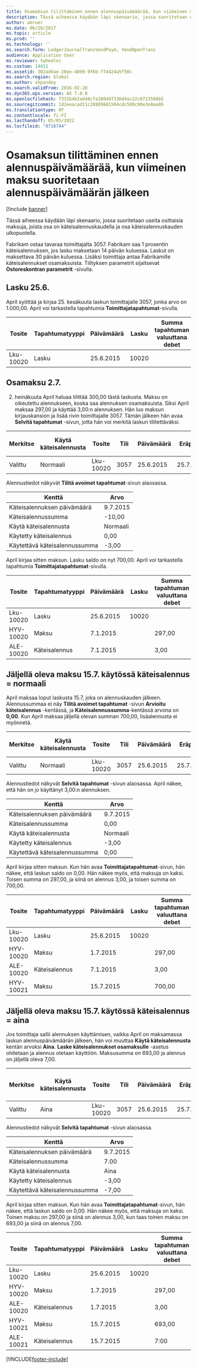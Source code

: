 ```yaml
---
title: Osamaksun tilittäminen ennen alennuspäivämäärää, kun viimeinen maksu suoritetaan alennuspäivämäärän jälkeen
description: Tässä aiheessa käydään läpi skenaario, jossa suoritetaan useita osittaisia maksuja, joista osa on käteisalennuskaudella ja osa käteisalennuskauden ulkopuolella.
author: abruer
ms.date: 06/20/2017
ms.topic: article
ms.prod: ''
ms.technology: ''
ms.search.form: LedgerJournalTransVendPaym, VendOpenTrans
audience: Application User
ms.reviewer: twheeloc
ms.custom: 14411
ms.assetid: 302ad6ae-28ee-4899-9f6b-f74424a5f50c
ms.search.region: Global
ms.author: shpandey
ms.search.validFrom: 2016-02-28
ms.dyn365.ops.version: AX 7.0.0
ms.openlocfilehash: 7331b4b2ad48cfa380497336d4ac22c8723568b5
ms.sourcegitcommit: 1d2eeacad11c28889681504cdc509c90e3e8ea86
ms.translationtype: HT
ms.contentlocale: fi-FI
ms.lasthandoff: 05/05/2022
ms.locfileid: "8716744"
---
```

# <a name="settle-partial-payment-before-discount-date-and-final-payment-after-discount-date"></a>Osamaksun tilittäminen ennen alennuspäivämäärää, kun viimeinen maksu suoritetaan alennuspäivämäärän jälkeen

[!include [banner](../includes/banner.md)]

Tässä aiheessa käydään läpi skenaario, jossa suoritetaan useita osittaisia maksuja, joista osa on käteisalennuskaudella ja osa käteisalennuskauden ulkopuolella.

Fabrikam ostaa tavaraa toimittajalta 3057. Fabrikam saa 1 prosentin käteisalennuksen, jos lasku maksetaan 14 päivän kuluessa. Laskut on maksettava 30 päivän kuluessa. Lisäksi toimittaja antaa Fabrikamille käteisalennukset osamaksuista. Tilityksen parametrit sijaitsevat **Ostoreskontran parametrit** -sivulla.

## <a name="invoice-on-june-25"></a>Lasku 25.6.
April syöttää ja kirjaa 25. kesäkuuta laskun toimittajalle 3057, jonka arvo on 1.000,00. April voi tarkastella tapahtumia **Toimittajatapahtumat**-sivulla.

| Tosite   | Tapahtumatyyppi | Päivämäärä      | Lasku | Summa tapahtuman valuuttana debet | Summa tapahtuman valuuttana kredit | Saldo   | Valuutta |
|-----------|------------------|-----------|---------|--------------------------------------|---------------------------------------|-----------|----------|
| Lku-10020 | Lasku          | 25.6.2015 | 10020   |                                      | 1 000,00                              | -1 000,00 | USD      |

## <a name="partial-payment-on-july-2"></a>Osamaksu 2.7.
2. heinäkuuta April haluaa tilittää 300,00 tästä laskusta. Maksu on oikeutettu alennukseen, koska saa alennuksen osamaksuista. Siksi April maksaa 297,00 ja käyttää 3,00:n alennuksen. Hän luo maksun kirjauskansion ja lisää rivin toimittajalle 3057. Tämän jälkeen hän avaa **Selvitä tapahtumat** -sivun, jotta hän voi merkitä laskun tilitettäväksi.

| Merkitse     | Käytä käteisalennusta | Tosite   | Tili | Päivämäärä      | Eräpäivä  | Lasku | Summa tapahtuman valuuttana | Valuutta | Täsmäytettävä summa |
|----------|-------------------|-----------|---------|-----------|-----------|---------|--------------------------------|----------|------------------|
| Valittu | Normaali            | Lku-10020 | 3057    | 25.6.2015 | 25.7.2015 | 10020   | -1 000,00                      | USD      | -297,00          |

Alennustiedot näkyvät **Tilitä avoimet tapahtumat**-sivun alaosassa.

| Kenttä                        | Arvo     |
|------------------------------|-----------|
| Käteisalennuksen päivämäärä           | 9.7.2015 |
| Käteisalennussumma         | -10,00    |
| Käytä käteisalennusta            | Normaali    |
| Käytetty käteisalennus          | 0,00      |
| Käytettävä käteisalennussumma | -3,00     |

April kirjaa sitten maksun. Lasku saldo on nyt 700,00. April voi tarkastella tapahtumia **Toimittajatapahtumat**-sivulla.

| Tosite    | Tapahtumatyyppi | Päivämäärä      | Lasku | Summa tapahtuman valuuttana debet | Summa tapahtuman valuuttana kredit | Saldo | Valuutta |
|------------|------------------|-----------|---------|--------------------------------------|---------------------------------------|---------|----------|
| Lku-10020  | Lasku          | 25.6.2015 | 10020   |                                      | 1 000,00                              | -700,00 | USD      |
| HYV-10020  | Maksu          | 7.1.2015  |         | 297,00                               |                                       | 0,00    | USD      |
| ALE-10020 | Käteisalennus    | 7.1.2015  |         | 3,00                                 |                                       | 0,00    | USD      |

## <a name="remaining-payment-on-july-15-use-cash-discount--normal"></a>Jäljellä oleva maksu 15.7. käytössä käteisalennus = normaali
April maksaa loput laskusta 15.7, joka on alennuskauden jälkeen. Alennussummaa ei näy **Tilitä avoimet tapahtumat** -sivun **Arvioitu käteisalennus** -kentässä, ja **Käteisalennussumma**-kentässä arvona on **0,00**. Kun April maksaa jäljellä olevan summan 700,00, lisäalennusta ei myönnetä.

| Merkitse     | Käytä käteisalennusta | Tosite   | Tili | Päivämäärä      | Eräpäivä  | Lasku | Summa tapahtuman valuuttana | Valuutta | Täsmäytettävä summa |
|----------|-------------------|-----------|---------|-----------|-----------|---------|--------------------------------|----------|------------------|
| Valittu | Normaali            | Lku-10020 | 3057    | 25.6.2015 | 25.7.2015 | 10020   | -700,00                        | USD      | -700,00          |

Alennustiedot näkyvät **Selvitä tapahtumat** -sivun alaosassa. April näkee, että hän on jo käyttänyt 3,00:n alennuksen.

| Kenttä                        | Arvo     |
|------------------------------|-----------|
| Käteisalennuksen päivämäärä           | 9.7.2015 |
| Käteisalennussumma         | 0,00      |
| Käytä käteisalennusta            | Normaali    |
| Käytetty käteisalennus          | -3,00     |
| Käytettävä käteisalennussumma | 0,00      |

April kirjaa sitten maksun. Kun hän avaa **Toimittajatapahtumat**-sivun, hän näkee, että laskun saldo on 0,00. Hän näkee myös, että maksuja on kaksi. Toisen summa on 297,00, ja siinä on alennus 3,00, ja toisen summa on 700,00.

| Tosite    | Tapahtumatyyppi | Päivämäärä      | Lasku | Summa tapahtuman valuuttana debet | Summa tapahtuman valuuttana kredit | Saldo | Valuutta |
|------------|------------------|-----------|---------|--------------------------------------|---------------------------------------|---------|----------|
| Lku-10020  | Lasku          | 25.6.2015 | 10020   |                                      | 1 000,00                              | 0,00    | USD      |
| HYV-10020  | Maksu          | 1.7.2015  |         | 297,00                               |                                       | 0,00    | USD      |
| ALE-10020 | Käteisalennus    | 7.1.2015  |         | 3,00                                 |                                       | 0,00    | USD      |
| HYV-10021  | Maksu          | 15.7.2015 |         | 700,00                               |                                       | 0,00    | USD      |

## <a name="remaining-payment-on-july-15-use-cash-discount--always"></a>Jäljellä oleva maksu 15.7. käytössä käteisalennus = aina
Jos toimittaja sallii alennuksen käyttämisen, vaikka April on maksamassa laskun alennuspäivämäärän jälkeen, hän voi muuttaa **Käytä käteisalennusta** kentän arvoksi **Aina**. **Laske käteisalennukset osamaksulle** -asetus ohitetaan ja alennus otetaan käyttöön. Maksusumma on 693,00 ja alennus on jäljellä oleva 7,00.

| Merkitse     | Käytä käteisalennusta | Tosite   | Tili | Päivämäärä      | Eräpäivä  | Lasku | Summa tapahtuman valuuttana debet | Summa tapahtuman valuuttana kredit | Valuutta | Täsmäytettävä summa |
|----------|-------------------|-----------|---------|-----------|-----------|---------|--------------------------------------|---------------------------------------|----------|------------------|
| Valittu | Aina            | Lku-10020 | 3057    | 25.6.2015 | 25.7.2015 | 10020   | 700,00                               |                                       | USD      | -693,00          |

Alennustiedot näkyvät **Selvitä tapahtumat** -sivun alaosassa.

| Kenttä                        | Arvo     |
|------------------------------|-----------|
| Käteisalennuksen päivämäärä           | 9.7.2015 |
| Käteisalennussumma         | 7.00      |
| Käytä käteisalennusta            | Aina    |
| Käytetty käteisalennus          | -3,00     |
| Käytettävä käteisalennussumma | -7,00     |

April kirjaa sitten maksun. Kun hän avaa **Toimittajatapahtumat**-sivun, hän näkee, että laskun saldo on 0,00. Hän näkee myös, että maksuja on kaksi. Toinen maksu on 297,00 ja siinä on alennus 3,00, kun taas toinen maksu on 693,00 ja siinä on alennus 7,00.

| Tosite    | Tapahtumatyyppi | Päivämäärä      | Lasku | Summa tapahtuman valuuttana debet | Summa tapahtuman valuuttana kredit | Saldo | Valuutta |
|------------|------------------|-----------|---------|--------------------------------------|---------------------------------------|---------|----------|
| Lku-10020  | Lasku          | 25.6.2015 | 10020   |                                      | 1 000,00                              | 0,00    | USD      |
| HYV-10020  | Maksu          | 1.7.2015  |         | 297,00                               |                                       | 0,00    | USD      |
| ALE-10020 | Käteisalennus    | 1.7.2015  |         | 3,00                                 |                                       | 0,00    | USD      |
| HYV-10021  | Maksu          | 15.7.2015 |         | 693,00                               |                                       | 0,00    | USD      |
| ALE-10021 | Käteisalennus    | 15.7.2015 |         | 7:00                                 |                                       | 0,00    | USD      |







[!INCLUDE[footer-include](../../includes/footer-banner.md)]
